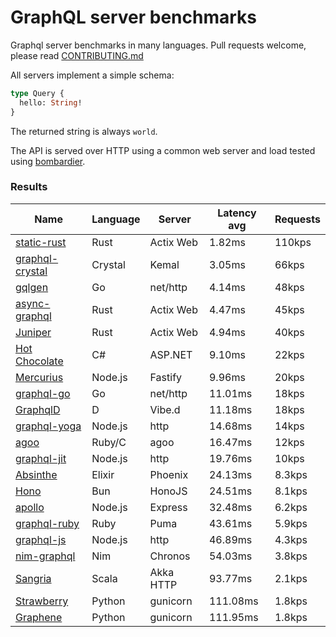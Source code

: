 <!-- README.md is generated from README.ecr, do not edit -->

# GraphQL server benchmarks

Graphql server benchmarks in many languages. Pull requests welcome, please read [CONTRIBUTING.md](CONTRIBUTING.md)

All servers implement a simple schema:

```graphql
type Query {
  hello: String!
}
```

The returned string is always `world`.

The API is served over HTTP using a common web server and load tested using [bombardier](https://github.com/codesenberg/bombardier).

### Results

| Name                          | Language      | Server          | Latency avg      | Requests      |
| ----------------------------  | ------------- | --------------- | ---------------- | ------------- |
| [static-rust](https://actix.rs/) | Rust | Actix Web | 1.82ms | 110kps |
| [graphql-crystal](https://github.com/graphql-crystal/graphql) | Crystal | Kemal | 3.05ms | 66kps |
| [gqlgen](https://github.com/99designs/gqlgen) | Go | net/http | 4.14ms | 48kps |
| [async-graphql](https://github.com/async-graphql/async-graphql) | Rust | Actix Web | 4.47ms | 45kps |
| [Juniper](https://github.com/graphql-rust/juniper) | Rust | Actix Web | 4.94ms | 40kps |
| [Hot Chocolate](https://github.com/ChilliCream/hotchocolate) | C# | ASP.NET | 9.10ms | 22kps |
| [Mercurius](https://github.com/mercurius-js/mercurius) | Node.js | Fastify | 9.96ms | 20kps |
| [graphql-go](https://github.com/graphql-go/graphql) | Go | net/http | 11.01ms | 18kps |
| [GraphqlD](https://github.com/burner/graphqld) | D | Vibe.d | 11.18ms | 18kps |
| [graphql-yoga](https://github.com/dotansimha/graphql-yoga) | Node.js | http | 14.68ms | 14kps |
| [agoo](https://github.com/ohler55/agoo) | Ruby/C | agoo | 16.47ms | 12kps |
| [graphql-jit](https://github.com/zalando-incubator/graphql-jit) | Node.js | http | 19.76ms | 10kps |
| [Absinthe](https://github.com/absinthe-graphql/absinthe) | Elixir | Phoenix | 24.13ms | 8.3kps |
| [Hono](https://github.com/honojs/graphql-server) | Bun | HonoJS | 24.51ms | 8.1kps |
| [apollo](https://github.com/apollographql/apollo-server) | Node.js | Express | 32.48ms | 6.2kps |
| [graphql-ruby](https://github.com/rmosolgo/graphql-ruby) | Ruby | Puma | 43.61ms | 5.9kps |
| [graphql-js](https://github.com/graphql/graphql-js) | Node.js | http | 46.89ms | 4.3kps |
| [nim-graphql](https://github.com/status-im/nim-graphql) | Nim | Chronos | 54.03ms | 3.8kps |
| [Sangria](https://github.com/sangria-graphql/sangria) | Scala | Akka HTTP | 93.77ms | 2.1kps |
| [Strawberry](https://github.com/strawberry-graphql/strawberry) | Python | gunicorn | 111.08ms | 1.8kps |
| [Graphene](https://github.com/graphql-python/graphene) | Python | gunicorn | 111.95ms | 1.8kps |
